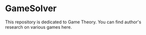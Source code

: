 # GameSolver
This repository is dedicated to Game Theory. You can find author's research on various games here.
